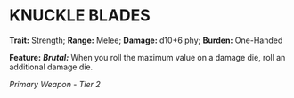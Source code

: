 ﻿---
tags:
  - Item
  - Weapon
name: 'KNUCKLE BLADES'
trait: 'Strength'
range: 'Melee'
damage: 'd10+6 phy'
burden: 'One-Handed'
feat_name: 'Brutal'
feat_text: 'When you roll the maximum value on a damage die, roll an additional damage die.'
primary_or_secondary: 'Primary Weapon'
tier: 2
---

# KNUCKLE BLADES

**Trait:** Strength; **Range:** Melee; **Damage:** d10+6 phy; **Burden:** One-Handed

**Feature:** ***Brutal:*** When you roll the maximum value on a damage die, roll an additional damage die.

*Primary Weapon - Tier 2*
